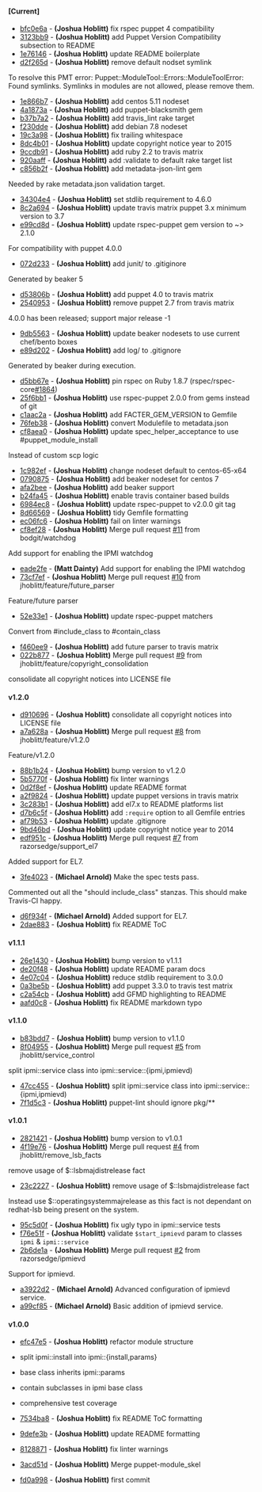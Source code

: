 
#### [Current]
 * [bfc0e6a](../../commit/bfc0e6a) - __(Joshua Hoblitt)__ fix rspec puppet 4 compatibility
 * [3123bb9](../../commit/3123bb9) - __(Joshua Hoblitt)__ add Puppet Version Compatibility subsection to README
 * [1e76146](../../commit/1e76146) - __(Joshua Hoblitt)__ update README boilerplate
 * [d2f265d](../../commit/d2f265d) - __(Joshua Hoblitt)__ remove default nodset symlink

To resolve this PMT error:
    Puppet::ModuleTool::Errors::ModuleToolError: Found symlinks. Symlinks in modules are not allowed, please remove them.

 * [1e866b7](../../commit/1e866b7) - __(Joshua Hoblitt)__ add centos 5.11 nodeset
 * [4a1873a](../../commit/4a1873a) - __(Joshua Hoblitt)__ add puppet-blacksmith gem
 * [b37b7a2](../../commit/b37b7a2) - __(Joshua Hoblitt)__ add travis_lint rake target
 * [f230dde](../../commit/f230dde) - __(Joshua Hoblitt)__ add debian 7.8 nodeset
 * [19c3a98](../../commit/19c3a98) - __(Joshua Hoblitt)__ fix trailing whitespace
 * [8dc4b01](../../commit/8dc4b01) - __(Joshua Hoblitt)__ update copyright notice year to 2015
 * [9ccdb91](../../commit/9ccdb91) - __(Joshua Hoblitt)__ add ruby 2.2 to travis matrix
 * [920aaff](../../commit/920aaff) - __(Joshua Hoblitt)__ add :validate to default rake target list
 * [c856b2f](../../commit/c856b2f) - __(Joshua Hoblitt)__ add metadata-json-lint gem

Needed by rake metadata.json validation target.

 * [34304e4](../../commit/34304e4) - __(Joshua Hoblitt)__ set stdlib requirement to 4.6.0
 * [8c2a694](../../commit/8c2a694) - __(Joshua Hoblitt)__ update travis matrix puppet 3.x minimum version to 3.7
 * [e99cd8d](../../commit/e99cd8d) - __(Joshua Hoblitt)__ update rspec-puppet gem version to ~> 2.1.0

For compatibility with puppet 4.0.0

 * [072d233](../../commit/072d233) - __(Joshua Hoblitt)__ add junit/ to .gitiginore

Generated by beaker 5

 * [d53806b](../../commit/d53806b) - __(Joshua Hoblitt)__ add puppet 4.0 to travis matrix
 * [2540953](../../commit/2540953) - __(Joshua Hoblitt)__ remove puppet 2.7 from travis matrix

4.0.0 has been released; support major release -1

 * [9db5563](../../commit/9db5563) - __(Joshua Hoblitt)__ update beaker nodesets to use current chef/bento boxes
 * [e89d202](../../commit/e89d202) - __(Joshua Hoblitt)__ add log/ to .gitignore

Generated by beaker during execution.

 * [d5bb67e](../../commit/d5bb67e) - __(Joshua Hoblitt)__ pin rspec on Ruby 1.8.7 (rspec/rspec-core[#1864](../../issues/1864))
 * [25f6bb1](../../commit/25f6bb1) - __(Joshua Hoblitt)__ use rspec-puppet 2.0.0 from gems instead of git
 * [c1aac2a](../../commit/c1aac2a) - __(Joshua Hoblitt)__ add FACTER_GEM_VERSION to Gemfile
 * [76feb38](../../commit/76feb38) - __(Joshua Hoblitt)__ convert Modulefile to metadata.json
 * [cf8aea0](../../commit/cf8aea0) - __(Joshua Hoblitt)__ update spec_helper_acceptance to use #puppet_module_install

Instead of custom scp logic

 * [1c982ef](../../commit/1c982ef) - __(Joshua Hoblitt)__ change nodeset default to centos-65-x64
 * [0790875](../../commit/0790875) - __(Joshua Hoblitt)__ add beaker nodeset for centos 7
 * [afa2bee](../../commit/afa2bee) - __(Joshua Hoblitt)__ add beaker support
 * [b24fa45](../../commit/b24fa45) - __(Joshua Hoblitt)__ enable travis container based builds
 * [6984ec8](../../commit/6984ec8) - __(Joshua Hoblitt)__ update rspec-puppet to v2.0.0 git tag
 * [8d66569](../../commit/8d66569) - __(Joshua Hoblitt)__ tidy Gemfile formatting
 * [ec06fc6](../../commit/ec06fc6) - __(Joshua Hoblitt)__ fail on linter warnings
 * [cf8ef28](../../commit/cf8ef28) - __(Joshua Hoblitt)__ Merge pull request [#11](../../issues/11) from bodgit/watchdog

Add support for enabling the IPMI watchdog
 * [eade2fe](../../commit/eade2fe) - __(Matt Dainty)__ Add support for enabling the IPMI watchdog
 * [73cf7ef](../../commit/73cf7ef) - __(Joshua Hoblitt)__ Merge pull request [#10](../../issues/10) from jhoblitt/feature/future_parser

Feature/future parser
 * [52e33e1](../../commit/52e33e1) - __(Joshua Hoblitt)__ update rspec-puppet matchers

Convert from #include_class to #contain_class

 * [f460ee9](../../commit/f460ee9) - __(Joshua Hoblitt)__ add future parser to travis matrix
 * [022b877](../../commit/022b877) - __(Joshua Hoblitt)__ Merge pull request [#9](../../issues/9) from jhoblitt/feature/copyright_consolidation

consolidate all copyright notices into LICENSE file

#### v1.2.0
 * [d910696](../../commit/d910696) - __(Joshua Hoblitt)__ consolidate all copyright notices into LICENSE file
 * [a7a628a](../../commit/a7a628a) - __(Joshua Hoblitt)__ Merge pull request [#8](../../issues/8) from jhoblitt/feature/v1.2.0

Feature/v1.2.0
 * [88b1b24](../../commit/88b1b24) - __(Joshua Hoblitt)__ bump version to v1.2.0
 * [5b5770f](../../commit/5b5770f) - __(Joshua Hoblitt)__ fix linter warnings
 * [0d2f8ef](../../commit/0d2f8ef) - __(Joshua Hoblitt)__ update README format
 * [a2f9824](../../commit/a2f9824) - __(Joshua Hoblitt)__ update puppet versions in travis matrix
 * [3c283b1](../../commit/3c283b1) - __(Joshua Hoblitt)__ add el7.x to README platforms list
 * [d7b6c5f](../../commit/d7b6c5f) - __(Joshua Hoblitt)__ add `:require` option to all Gemfile entries
 * [af79b53](../../commit/af79b53) - __(Joshua Hoblitt)__ update .gitignore
 * [9bd46bd](../../commit/9bd46bd) - __(Joshua Hoblitt)__ update copyright notice year to 2014
 * [edf951c](../../commit/edf951c) - __(Joshua Hoblitt)__ Merge pull request [#7](../../issues/7) from razorsedge/support_el7

Added support for EL7.
 * [3fe4023](../../commit/3fe4023) - __(Michael Arnold)__ Make the spec tests pass.

Commented out all the "should include_class" stanzas.  This should make
Travis-CI happy.

 * [d6f934f](../../commit/d6f934f) - __(Michael Arnold)__ Added support for EL7.
 * [2dae883](../../commit/2dae883) - __(Joshua Hoblitt)__ fix README ToC

#### v1.1.1
 * [26e1430](../../commit/26e1430) - __(Joshua Hoblitt)__ bump version to v1.1.1
 * [de20f48](../../commit/de20f48) - __(Joshua Hoblitt)__ update README param docs
 * [4e07c04](../../commit/4e07c04) - __(Joshua Hoblitt)__ reduce stdlib requirement to 3.0.0
 * [0a3be5b](../../commit/0a3be5b) - __(Joshua Hoblitt)__ add puppet 3.3.0 to travis test matrix
 * [c2a54cb](../../commit/c2a54cb) - __(Joshua Hoblitt)__ add GFMD highlighting to README
 * [aafd0c8](../../commit/aafd0c8) - __(Joshua Hoblitt)__ fix README markdown typo

#### v1.1.0
 * [b83bdd7](../../commit/b83bdd7) - __(Joshua Hoblitt)__ bump version to v1.1.0
 * [8f04955](../../commit/8f04955) - __(Joshua Hoblitt)__ Merge pull request [#5](../../issues/5) from jhoblitt/service_control

split ipmi::service class into ipmi::service::{ipmi,ipmievd)
 * [47cc455](../../commit/47cc455) - __(Joshua Hoblitt)__ split ipmi::service class into ipmi::service::{ipmi,ipmievd)
 * [7f1d5c3](../../commit/7f1d5c3) - __(Joshua Hoblitt)__ puppet-lint should ignore pkg/**

#### v1.0.1
 * [2821421](../../commit/2821421) - __(Joshua Hoblitt)__ bump version to v1.0.1
 * [4f19e76](../../commit/4f19e76) - __(Joshua Hoblitt)__ Merge pull request [#4](../../issues/4) from jhoblitt/remove_lsb_facts

remove usage of $::lsbmajdistrelease fact
 * [23c2227](../../commit/23c2227) - __(Joshua Hoblitt)__ remove usage of $::lsbmajdistrelease fact

Instead use $::operatingsystemmajrelease as this fact is not dependant on
redhat-lsb being present on the system.

 * [95c5d0f](../../commit/95c5d0f) - __(Joshua Hoblitt)__ fix ugly typo in ipmi::service tests
 * [f76e51f](../../commit/f76e51f) - __(Joshua Hoblitt)__ validate `$start_ipmievd` param to classes `ipmi` & `ipmi::service`
 * [2b6de1a](../../commit/2b6de1a) - __(Joshua Hoblitt)__ Merge pull request [#2](../../issues/2) from razorsedge/ipmievd

Support for ipmievd.
 * [a3922d2](../../commit/a3922d2) - __(Michael Arnold)__ Advanced configuration of ipmievd service.
 * [a99cf85](../../commit/a99cf85) - __(Michael Arnold)__ Basic addition of ipmievd service.

#### v1.0.0
 * [efc47e5](../../commit/efc47e5) - __(Joshua Hoblitt)__ refactor module structure

* split ipmi::install into ipmi::{install,params}
* base class inherits ipmi::params
* contain subclasses in ipmi base class
* comprehensive test coverage

 * [7534ba8](../../commit/7534ba8) - __(Joshua Hoblitt)__ fix README ToC formatting
 * [9defe3b](../../commit/9defe3b) - __(Joshua Hoblitt)__ update README formatting
 * [8128871](../../commit/8128871) - __(Joshua Hoblitt)__ fix linter warnings
 * [3acd51d](../../commit/3acd51d) - __(Joshua Hoblitt)__ Merge puppet-module_skel
 * [fd0a998](../../commit/fd0a998) - __(Joshua Hoblitt)__ first commit
